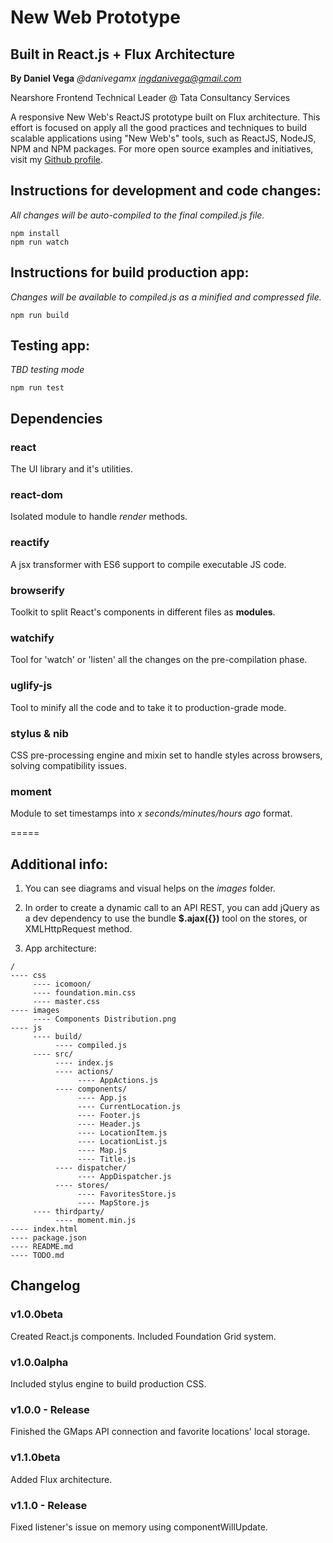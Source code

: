 # New Web Prototype
## Built in React.js + Flux Architecture
**By Daniel Vega** *@danivegamx <ingdanivega@gmail.com>*

Nearshore Frontend Technical Leader @ Tata Consultancy Services

A responsive New Web's ReactJS prototype built on Flux architecture. This effort is focused on apply all the good practices and techniques to build scalable applications using "New Web's" tools, such as ReactJS, NodeJS, NPM and NPM packages. For more open source examples and initiatives, visit my [Github profile](https://www.github.com/danivegamx/).

## Instructions for development and code changes:

*All changes will be auto-compiled to the final compiled.js file.*

```
npm install
npm run watch
```

## Instructions for build production app:

*Changes will be available to compiled.js as a minified and compressed file.*

```
npm run build
```

## Testing app:

*TBD testing mode*

```
npm run test
```

## Dependencies

### react

The UI library and it's utilities.

### react-dom

Isolated module to handle *render* methods.

### reactify

A jsx transformer with ES6 support to compile executable JS code.

### browserify

Toolkit to split React's components in different files as **modules**.

### watchify

Tool for 'watch' or 'listen' all the changes on the pre-compilation phase.

### uglify-js

Tool to minify all the code and to take it to production-grade mode.

### stylus & nib

CSS pre-processing engine and mixin set to handle styles across browsers, solving compatibility issues.

### moment

Module to set timestamps into *x seconds/minutes/hours ago* format.

=====

## Additional info:

1. You can see diagrams and visual helps on the *images* folder.

2. In order to create a dynamic call to an API REST, you can add jQuery as a dev dependency to use the bundle **$.ajax({})** tool on the stores, or XMLHttpRequest method.

3. App architecture:

```
/
---- css
	 ---- icomoon/
	 ---- foundation.min.css
	 ---- master.css
---- images
	 ---- Components Distribution.png
---- js
 	 ---- build/
 		  ---- compiled.js
 	 ---- src/
 		  ---- index.js
 		  ---- actions/
 		  	   ---- AppActions.js
 		  ---- components/
			   ---- App.js
			   ---- CurrentLocation.js
			   ---- Footer.js
			   ---- Header.js
			   ---- LocationItem.js
			   ---- LocationList.js
			   ---- Map.js
			   ---- Title.js
		  ---- dispatcher/
		  	   ---- AppDispatcher.js
		  ---- stores/
		  	   ---- FavoritesStore.js
		  	   ---- MapStore.js
 	 ---- thirdparty/
 		  ---- moment.min.js
---- index.html
---- package.json
---- README.md
---- TODO.md

```

## Changelog

### v1.0.0beta

Created React.js components. Included Foundation Grid system.

### v1.0.0alpha

Included stylus engine to build production CSS.

### v1.0.0 - Release

Finished the GMaps API connection and favorite locations' local storage.

### v1.1.0beta

Added Flux architecture.

### v1.1.0 - Release

Fixed listener's issue on memory using componentWillUpdate.
